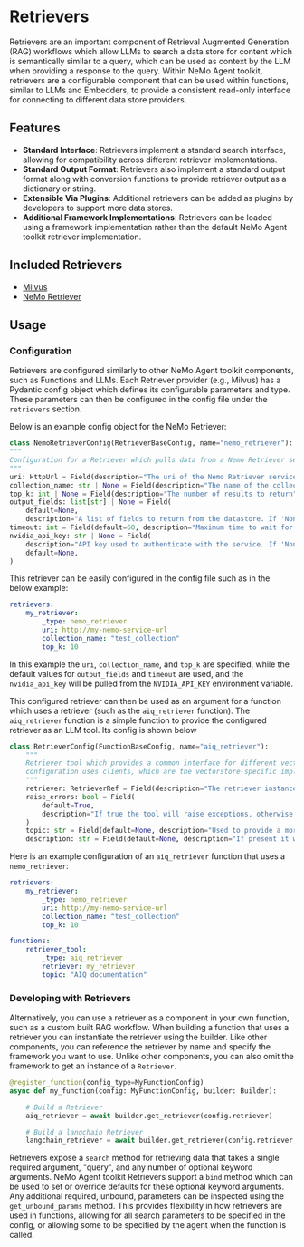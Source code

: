 <!--
SPDX-FileCopyrightText: Copyright (c) 2025, NVIDIA CORPORATION & AFFILIATES. All rights reserved.
SPDX-License-Identifier: Apache-2.0

Licensed under the Apache License, Version 2.0 (the "License");
you may not use this file except in compliance with the License.
You may obtain a copy of the License at

http://www.apache.org/licenses/LICENSE-2.0

Unless required by applicable law or agreed to in writing, software
distributed under the License is distributed on an "AS IS" BASIS,
WITHOUT WARRANTIES OR CONDITIONS OF ANY KIND, either express or implied.
See the License for the specific language governing permissions and
limitations under the License.
-->

# Retrievers

Retrievers are an important component of Retrieval Augmented Generation (RAG) workflows which allow LLMs to search a data store for content which is semantically similar to a query, which can be used as context by the LLM when providing a response to the query. Within NeMo Agent toolkit, retrievers are a configurable component that can be used within functions, similar to LLMs and Embedders, to provide a consistent read-only interface for connecting to different data store providers.

## Features
 - **Standard Interface**: Retrievers implement a standard search interface, allowing for compatibility across different retriever implementations.
 - **Standard Output Format**: Retrievers also implement a standard output format along with conversion functions to provide retriever output as a dictionary or string.
 - **Extensible Via Plugins**: Additional retrievers can be added as plugins by developers to support more data stores.
 - **Additional Framework Implementations**: Retrievers can be loaded using a framework implementation rather than the default NeMo Agent toolkit retriever implementation.

## Included Retrievers
 - [Milvus](https://milvus.io/docs)
 - [NeMo Retriever](https://docs.nvidia.com/nemo/retriever/index.html)

## Usage
### Configuration
Retrievers are configured similarly to other NeMo Agent toolkit components, such as Functions and LLMs. Each Retriever provider (e.g., Milvus) has a Pydantic config object which defines its configurable parameters and type. These parameters can then be configured in the config file under the `retrievers` section.

Below is an example config object for the NeMo Retriever:
```python
class NemoRetrieverConfig(RetrieverBaseConfig, name="nemo_retriever"):
"""
Configuration for a Retriever which pulls data from a Nemo Retriever service.
"""
uri: HttpUrl = Field(description="The uri of the Nemo Retriever service.")
collection_name: str | None = Field(description="The name of the collection to search", default=None)
top_k: int | None = Field(description="The number of results to return", gt=0, le=50, default=None)
output_fields: list[str] | None = Field(
    default=None,
    description="A list of fields to return from the datastore. If 'None', all fields but the vector are returned.")
timeout: int = Field(default=60, description="Maximum time to wait for results to be returned from the service.")
nvidia_api_key: str | None = Field(
    description="API key used to authenticate with the service. If 'None', will use ENV Variable 'NVIDIA_API_KEY'",
    default=None,
)
```
This retriever can be easily configured in the config file such as in the below example:
```yaml
retrievers:
    my_retriever:
        _type: nemo_retriever
        uri: http://my-nemo-service-url
        collection_name: "test_collection"
        top_k: 10
```
In this example the `uri`, `collection_name`, and `top_k` are specified, while the default values for `output_fields` and `timeout` are used, and the `nvidia_api_key` will be pulled from the `NVIDIA_API_KEY` environment variable.

This configured retriever can then be used as an argument for a function which uses a retriever (such as the `aiq_retriever` function). The `aiq_retriever` function is a simple function to provide the configured retriever as an LLM tool. Its config is shown below

```python
class RetrieverConfig(FunctionBaseConfig, name="aiq_retriever"):
    """
    Retriever tool which provides a common interface for different vectorstores. Its
    configuration uses clients, which are the vectorstore-specific implementaiton of the retriever interface.
    """
    retriever: RetrieverRef = Field(description="The retriever instance name from the workflow configuration object.")
    raise_errors: bool = Field(
        default=True,
        description="If true the tool will raise exceptions, otherwise it will log them as warnings and return []",
    )
    topic: str = Field(default=None, description="Used to provide a more detailed tool description to the agent")
    description: str = Field(default=None, description="If present it will be used as the tool description")
```

Here is an example configuration of an `aiq_retriever` function that uses a `nemo_retriever`:
```yaml
retrievers:
    my_retriever:
        _type: nemo_retriever
        uri: http://my-nemo-service-url
        collection_name: "test_collection"
        top_k: 10

functions:
    retriever_tool:
        _type: aiq_retriever
        retriever: my_retriever
        topic: "AIQ documentation"
```

### Developing with Retrievers
Alternatively, you can use a retriever as a component in your own function, such as a custom built RAG workflow. When building a function that uses a retriever you can instantiate the retriever using the builder. Like other components, you can reference the retriever by name and specify the framework you want to use. Unlike other components, you can also omit the framework to get an instance of a `Retriever`.

```python
@register_function(config_type=MyFunctionConfig)
async def my_function(config: MyFunctionConfig, builder: Builder):

    # Build a Retriever
    aiq_retriever = await builder.get_retriever(config.retriever)

    # Build a langchain Retriever
    langchain_retriever = await builder.get_retriever(config.retriever, wrapper_type=LLMFrameworkEnum.LANGCHAIN)
```

Retrievers expose a `search` method for retrieving data that takes a single required argument, "query", and any number of optional keyword arguments. NeMo Agent toolkit Retrievers support a `bind` method which can be used to set or override defaults for these optional keyword arguments. Any additional required, unbound, parameters can be inspected using the `get_unbound_params` method. This provides flexibility in how retrievers are used in functions, allowing for all search parameters to be specified in the config, or allowing some to be specified by the agent when the function is called.
